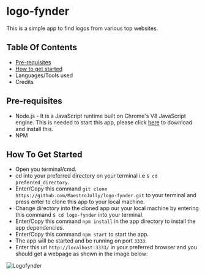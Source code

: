 # logo-fynder
This is a simple app to find logos from various top websites.

## Table Of Contents

- [Pre-requisites](#pre-requisites)
- [How to get started](#how-to-get-started)
- Languages/Tools used
- Credits

## Pre-requisites

- Node.js - It is a JavaScript runtime built on Chrome's V8 JavaScript engine. This is needed to start this app, please click [here](https://nodejs.org/en/download/) to download and install this.
- NPM

## How To Get Started

- Open you terminal/cmd.
- cd into your preferred directory on your terminal i.e `$ cd preferred_directory`.
- Enter/Copy this command `git clone https://github.com/MaestroJolly/logo-fynder.git` to your terminal and press enter to clone this app to your local machine.
- Change directory into the cloned app our your local machine by entering this command `$ cd logo-fynder` into your terminal.
- Enter/Copy this command `npm install` in the app directory to install the app dependencies.
- Enter/Copy this command `npm start` to start the app.
- The app will be started and be running on port `3333`.
- Enter this url `http://localhost:3333/` in your preferred browser and you should get a webpage as shown in the image below:

![Logofynder](https://res.cloudinary.com/maestrojolly/image/upload/v1584271053/logofynder.png)


